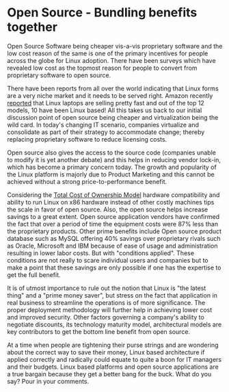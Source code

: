 # Open Source - Bundling benefits together

Open Source Software being cheaper vis-a-vis proprietary software and the low cost reason of the same is one of the primary incentives for people across the globe for Linux adoption. There have been surveys which have revealed low cost as the topmost reason for people to convert from proprietary software to open source. 

There have been reports from all over the world indicating that Linux forms are a very niche market and it needs to be served right. Amazon recently <a href="http://blogs.zdnet.com/open-source/?p=2860">reported</a> that Linux laptops are selling pretty fast and out of the top 12 models, 10 have been Linux based! All this takes us back to our initial discussion point of open source being cheaper and virtualization being the wild card. In today's changing IT scenario, companies virtualize and consolidate as part of their strategy to accommodate change; thereby replacing proprietary software to reduce licensing costs.

Open source also gives the access to the source code (companies unable to modify it is yet another debate) and this helps in reducing vendor lock-in, which has become a primary concern today. The growth and popularity of the Linux platform is majorly due to Product Marketing and this cannot be achieved without a strong price-to-performance benefit.

Considering the <a href="http://en.wikipedia.org/wiki/Total_cost_of_ownership">Total Cost of Ownership Model</a> hardware compatibility and ability to run Linux on x86 hardware instead of other costly machines tips the scale in favor of open source. Also, the open source helps increase savings to a great extent. Open source application vendors have confirmed the fact that over a period of time the equipment costs were 87% less than the proprietary products. Other prime benefits include Open source product database such as MySQL offering 40% savings over proprietary rivals such as Oracle, Microsoft and IBM because of ease of usage and administration resulting in lower labor costs. But with "conditions applied". These conditions are not really to scare individual users and companies but to make a point that these savings are only possible if one has the expertise to get the full benefit. 

It is of utmost importance to rule out the notion that Linux is "the latest thing" and a "prime money saver", but stress on the fact that application in real business to streamline the operations is of more significance. The proper deployment methodology will further help in achieving lower cost and improved security. Other factors governing a company's ability to negotiate discounts, its technology maturity model, architectural models are key contributors to get the bottom line benefit from open source.

At a time when people are tightening their purse strings and are wondering about the correct way to save their money, Linux based architecture if applied correctly and radically could equate to quite a boon for IT managers and their budgets. Linux based platforms and open source applications are a true bargain because they get a better bang for the buck. What do you say? Pour in your comments.
